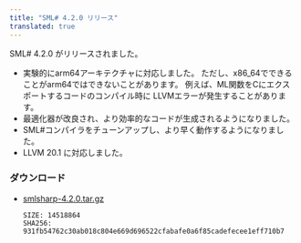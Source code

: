 ```yaml
---
title: "SML# 4.2.0 リリース"
translated: true
---
```


SML# 4.2.0 がリリースされました。

* 実験的にarm64アーキテクチャに対応しました。
  ただし、x86_64でできることがarm64ではできないことがあります。
  例えば、ML関数をCにエクスポートするコードのコンパイル時に
  LLVMエラーが発生することがあります。
* 最適化器が改良され、より効率的なコードが生成されるようになりました。
* SML#コンパイラをチューンアップし、より早く動作するようになりました。
* LLVM 20.1 に対応しました。

### ダウンロード

* [smlsharp-4.2.0.tar.gz](https://github.com/smlsharp/smlsharp/releases/download/v4.2.0/smlsharp-4.2.0.tar.gz)
  ```
  SIZE: 14518864
  SHA256: 931fb54762c30ab018c804e669d696522cfabafe0a6f85cadefecee1eff710b7
  ```
